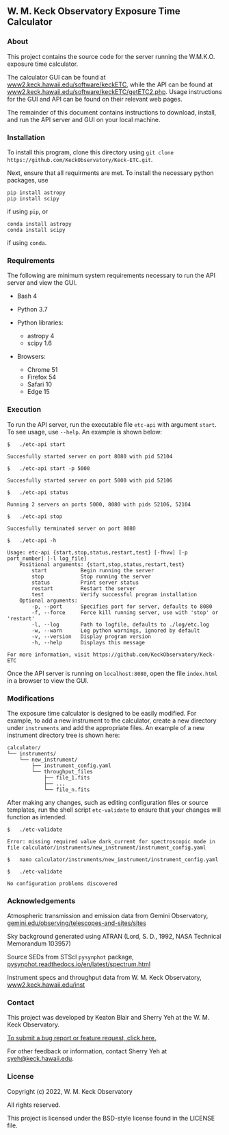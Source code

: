## W. M. Keck Observatory Exposure Time Calculator

### About

This project contains the source code for the server running the W.M.K.O. exposure time calculator.

The calculator GUI can be found at [www2.keck.hawaii.edu/software/keckETC](https://www2.keck.hawaii.edu/software/keckETC/), while the API can be found at [www2.keck.hawaii.edu/software/keckETC/getETC2.php](https://www2.keck.hawaii.edu/software/keckETC/getETC2.php). Usage instructions for the GUI and API can be found on their relevant web pages.

The remainder of this document contains instructions to download, install, and run the API server and GUI on your local machine.

### Installation

To install this program, clone this directory using `git clone https://github.com/KeckObservatory/Keck-ETC.git`.

Next, ensure that all requirments are met. To install the necessary python packages, use
```
pip install astropy
pip install scipy
```
if using `pip`, or
```
conda install astropy
conda install scipy
```
if using `conda`.

### Requirements

The following are minimum system requirements necessary to run the API server and view the GUI.

- Bash 4
- Python 3.7

- Python libraries:
    - astropy 4
    - scipy 1.6

- Browsers:
    - Chrome 51
    - Firefox 54
    - Safari 10
    - Edge 15

### Execution

To run the API server, run the executable file `etc-api` with argument `start`. To see usage, use `--help`. An example is shown below:

```
$   ./etc-api start

Succesfully started server on port 8080 with pid 52104

$   ./etc-api start -p 5000

Succesfully started server on port 5000 with pid 52106

$   ./etc-api status

Running 2 servers on ports 5000, 8080 with pids 52106, 52104

$   ./etc-api stop

Succesfully terminated server on port 8080

$   ./etc-api -h

Usage: etc-api {start,stop,status,restart,test} [-fhvw] [-p port_number] [-l log_file]
    Positional arguments: {start,stop,status,restart,test}
        start           Begin running the server
        stop            Stop running the server
        status          Print server status
        restart         Restart the server
        test            Verify successful program installation
    Optional arguments:
        -p, --port      Specifies port for server, defaults to 8080
        -f, --force     Force kill running server, use with 'stop' or 'restart'
        -l, --log       Path to logfile, defaults to ./log/etc.log
        -w, --warn      Log python warnings, ignored by default
        -v, --version   Display program version
        -h, --help      Displays this message
        
For more information, visit https://github.com/KeckObservatory/Keck-ETC
```

Once the API server is running on `localhost:8080`, open the file `index.html` in a browser to view the GUI.

### Modifications

The exposure time calculator is designed to be easily modified. For example, to add a new instrument to the calculator, create a new directory under `instruments` and add the appropriate files. An example of a new instrument directory tree is shown here:

```
calculator/
└── instruments/
    └── new_instrument/
        ├── instrument_config.yaml
        └── throughput_files
            ├── file_1.fits
            ├── ...
            └── file_n.fits
```

After making any changes, such as editing configuration files or source templates, run the shell script `etc-validate` to ensure that your changes will function as intended.

```
$   ./etc-validate

Error: missing required value dark_current for spectroscopic mode in file calculator/instruments/new_instrument/instrument_config.yaml

$   nano calculator/instruments/new_instrument/instrument_config.yaml

$   ./etc-validate

No configuration problems discovered
```

### Acknowledgements

Atmospheric transmission and emission data from Gemini Observatory, [gemini.edu/observing/telescopes-and-sites/sites](https://www.gemini.edu/observing/telescopes-and-sites/sites)

Sky background generated using ATRAN (Lord, S. D., 1992, NASA Technical Memorandum 103957)

Source SEDs from STScI `pysynphot` package, [pysynphot.readthedocs.io/en/latest/spectrum.html](https://pysynphot.readthedocs.io/en/latest/spectrum.html)

Instrument specs and throughput data from W. M. Keck Observatory, [www2.keck.hawaii.edu/inst](https://www2.keck.hawaii.edu/inst)

### Contact

This project was developed by Keaton Blair and Sherry Yeh at the W. M. Keck Observatory.

[To submit a bug report or feature request, click here.](https://github.com/KeckObservatory/Keck-ETC/issues/new/choose)

For other feedback or information, contact Sherry Yeh at [syeh@keck.hawaii.edu](mailto:syeh@keck.hawaii.edu).

### License

Copyright (c) 2022, W. M. Keck Observatory

All rights reserved.

This project is licensed under the BSD-style license found in the LICENSE file.